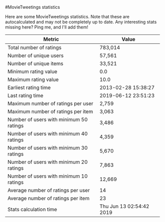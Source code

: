 #MovieTweetings statistics

Here are some MovieTweetings statistics. Note that these are autocalculated and may not be completely up to date. Any interesting stats missing here? Ping me, and I'll add them!

Metric | Value
--- | ---
Total number of ratings                 | 783,014
Number of unique users                  | 57,561
Number of unique items                  | 33,521
Minimum rating value                    | 0.0
Maximum rating value                    | 10.0
Earliest rating time                    | 2013-02-28 15:38:27
Last rating time                        | 2019-06-12 23:51:23
Maximum number of ratings per user      | 2,759
Maximum number of ratings per item      | 3,063
Number of users with minimum 50 ratings | 3,486
Number of users with minimum 40 ratings | 4,359
Number of users with minimum 30 ratings | 5,670
Number of users with minimum 20 ratings | 7,863
Number of users with minimum 10 ratings | 12,669
Average number of ratings per user      | 14
Average number of ratings per item      | 23
Stats calculation time                  | Thu Jun 13 02:54:42 2019

